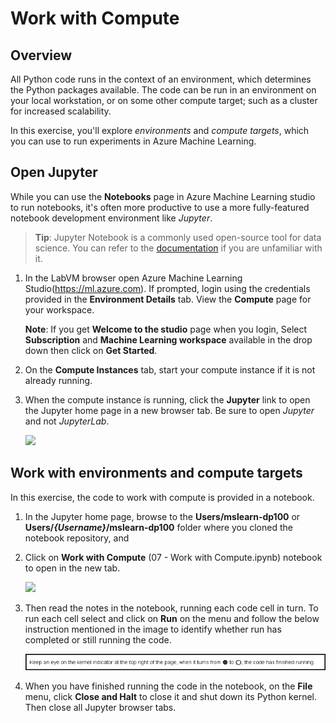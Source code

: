 # Work with Compute

## Overview

All Python code runs in the context of an environment, which determines the Python packages available. The code can be run in an environment on your local workstation, or on some other compute target; such as a cluster for increased scalability.

In this exercise, you'll explore *environments* and *compute targets*, which you can use to run experiments in Azure Machine Learning.

## Open Jupyter

While you can use the **Notebooks** page in Azure Machine Learning studio to run notebooks, it's often more productive to use a more fully-featured notebook development environment like *Jupyter*.

> **Tip**: Jupyter Notebook is a commonly used open-source tool for data science. You can refer to the [documentation](https://jupyter-notebook.readthedocs.io/en/stable/notebook.html) if you are unfamiliar with it.

1. In the LabVM browser open Azure Machine Learning Studio(https://ml.azure.com). If prompted, login using the credentials provided in the **Environment Details** tab. View the **Compute** page for your workspace.

    **Note**: If you get **Welcome to the studio** page when you login, Select **Subscription** and **Machine Learning workspace** available in the drop down then click on **Get Started**.

2. On the **Compute Instances** tab, start your compute instance if it is not already running.

3. When the compute instance is running, click the **Jupyter** link to open the Jupyter home page in a new browser tab. Be sure to open *Jupyter* and not *JupyterLab*.

    ![](images/jupyter.png)

## Work with environments and compute targets

In this exercise, the code to work with compute is provided in a notebook.

1. In the Jupyter home page, browse to the **Users/mslearn-dp100** or **Users/*{Username}*/mslearn-dp100** folder where you cloned the notebook repository, and 

2. Click on **Work with Compute** (07 - Work with Compute.ipynb) notebook to open in the new tab.

    ![](images/runcompute.png)

3. Then read the notes in the notebook, running each code cell in turn. To run each cell select and click on **Run** on the menu and follow the below instruction mentioned in the image to identify whether run has completed or still running the code.

    ![](images/Note.png)
    
4. When you have finished running the code in the notebook, on the **File** menu, click **Close and Halt** to close it and shut down its Python kernel. Then close all Jupyter browser tabs.

